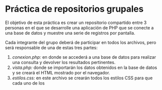 # Práctica de repositorios grupales

El objetivo de esta práctica es crear un repositorio compartido entre 3 personas en el que se desarrolle una aplicación de PHP que se conecte a una base de datos y muestre una serie de registros por pantalla.

Cada integrante del grupo deberá de participar en todos los archivos, pero será responsable de una de estas tres partes:

1. _conexion.php:_ en donde se accederá a una base de datos para realizar una consulta y devolver los resultados pertinentes.
1. _vista.php:_ donde se importarán los datos obtenidos en la base de datos y se creará el HTML mostrado por el navegador.
1. _estilos.css:_ en este archivo se crearán todos los estilos CSS para que cada uno de los
